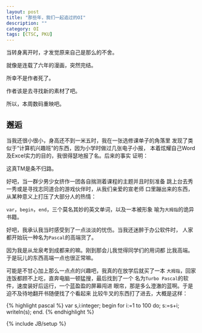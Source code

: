 ```yaml
---
layout: post
title: "那些年，我们一起追过的OI"
description: ""
category: OI
tags: [CTSC, PKU]
---
```


当转身离开时，才发觉原来自己是那么的不舍。

就像是连载了六年的漫画，突然完结。

所幸不是作者死了。

作者该是去寻找新的素材了吧。

所以，本周数码重映吧。

## 邂逅

当我还很小很小，身高还不到一米五时，我在一张选修课单子的角落里
发现了类似于“计算机兴趣班”的东西，因为小学时做过几张电子小报，
本着炫耀自己Word及Excel实力的目的，我很得瑟地报了名。后来的事实
证明：

这真TM是条不归路。

好吧，当一群少男少女挤作一团各自揣测着课程的主题并且时刻准备
跳上台去秀一秀或是寻找志同道合的游戏伙伴时，从我们亲爱的宣老师
口里蹦出来的东西，从某种意义上打压了大部分人的热情：

`var`，`begin`，`end`，三个莫名其妙的英文单词，以及一本被形象
喻为`大拇指`的诡异书籍。

好吧，我承认我当时感受到了一点淡淡的忧伤。当我还迷醉于办公软件时，
人家都开始玩一种名为`Pascal`的高端货了。

因为我是从龙泉考到成都来的嘛。刚到那会儿我觉得同学们的用词都
比我高端。于是玩儿的东西高端一点也很正常嘛。

可能是不甘心加上那么一点点的兴趣吧，我真的在放学后就买了一本
`大拇指`，回家连饭都顾不上吃，直奔电脑一顿猛搜，最后找到了一个
名为`Turbo Pascal`的软件，速度装好后运行，一个蓝盈盈的屏幕闯进
眼帘，那是多么澄澈的蓝啊。于是迫不及待地翻开书随便找了个看起来
比较牛叉的东西打了进去，大概是这样：

{% highlight pascal %}
var
  s,i:integer;
begin
  for i:=1 to 100 do;
    s:=s+i;
  writeln(s);
end.
{% endhighlight %}

{% include JB/setup %}
